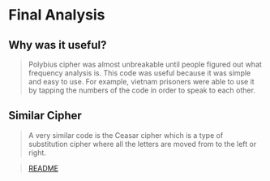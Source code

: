 # Final Analysis
## Why was it useful?
> Polybius cipher was almost unbreakable until people figured out what frequency analysis is. This code was useful because it was simple and easy to use. For example, vietnam prisoners were able to use it by tapping the numbers of the code in order to speak to each other. 
## Similar Cipher
>A very similar code is the Ceasar cipher which is a type of substitution cipher where all the letters are moved from to the left or right.

>[README](https://github.com/EPHS-CyberSecurity-2020-Hour1/CipherProject/blob/main/README.md)
